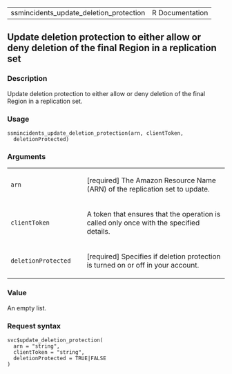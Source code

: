 <table style="width: 100%;">
<tbody>
<tr class="odd">
<td>ssmincidents_update_deletion_protection</td>
<td style="text-align: right;">R Documentation</td>
</tr>
</tbody>
</table>

## Update deletion protection to either allow or deny deletion of the final Region in a replication set

### Description

Update deletion protection to either allow or deny deletion of the final
Region in a replication set.

### Usage

    ssmincidents_update_deletion_protection(arn, clientToken,
      deletionProtected)

### Arguments

<table>
<colgroup>
<col style="width: 35%" />
<col style="width: 65%" />
</colgroup>
<tbody>
<tr class="odd">
<td><code
id="ssmincidents_update_deletion_protection_:_arn">arn</code></td>
<td><p>[required] The Amazon Resource Name (ARN) of the replication set
to update.</p></td>
</tr>
<tr class="even">
<td><code
id="ssmincidents_update_deletion_protection_:_clientToken">clientToken</code></td>
<td><p>A token that ensures that the operation is called only once with
the specified details.</p></td>
</tr>
<tr class="odd">
<td><code
id="ssmincidents_update_deletion_protection_:_deletionProtected">deletionProtected</code></td>
<td><p>[required] Specifies if deletion protection is turned on or off
in your account.</p></td>
</tr>
</tbody>
</table>

### Value

An empty list.

### Request syntax

    svc$update_deletion_protection(
      arn = "string",
      clientToken = "string",
      deletionProtected = TRUE|FALSE
    )
